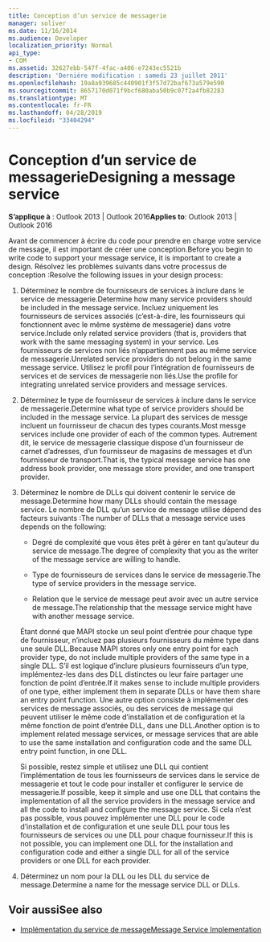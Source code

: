 ```yaml
---
title: Conception d’un service de messagerie
manager: soliver
ms.date: 11/16/2014
ms.audience: Developer
localization_priority: Normal
api_type:
- COM
ms.assetid: 32627ebb-547f-4fac-a406-e7243ec5521b
description: 'Derniére modification : samedi 23 juillet 2011'
ms.openlocfilehash: 19a8a939685c440901f3f57d72baf673a579e590
ms.sourcegitcommit: 8657170d071f9bcf680aba50b9c07f2a4fb82283
ms.translationtype: MT
ms.contentlocale: fr-FR
ms.lasthandoff: 04/28/2019
ms.locfileid: "33404294"
---
```

# <a name="designing-a-message-service"></a><span data-ttu-id="e3eca-103">Conception d’un service de messagerie</span><span class="sxs-lookup"><span data-stu-id="e3eca-103">Designing a message service</span></span>

<span data-ttu-id="e3eca-104">**S’applique à** : Outlook 2013 | Outlook 2016</span><span class="sxs-lookup"><span data-stu-id="e3eca-104">**Applies to**: Outlook 2013 | Outlook 2016</span></span> 
  
<span data-ttu-id="e3eca-105">Avant de commencer à écrire du code pour prendre en charge votre service de message, il est important de créer une conception.</span><span class="sxs-lookup"><span data-stu-id="e3eca-105">Before you begin to write code to support your message service, it is important to create a design.</span></span> <span data-ttu-id="e3eca-106">Résolvez les problèmes suivants dans votre processus de conception :</span><span class="sxs-lookup"><span data-stu-id="e3eca-106">Resolve the following issues in your design process:</span></span>
  
1. <span data-ttu-id="e3eca-107">Déterminez le nombre de fournisseurs de services à inclure dans le service de messagerie.</span><span class="sxs-lookup"><span data-stu-id="e3eca-107">Determine how many service providers should be included in the message service.</span></span> <span data-ttu-id="e3eca-108">Incluez uniquement les fournisseurs de services associés (c’est-à-dire, les fournisseurs qui fonctionnent avec le même système de messagerie) dans votre service.</span><span class="sxs-lookup"><span data-stu-id="e3eca-108">Include only related service providers (that is, providers that work with the same messaging system) in your service.</span></span> <span data-ttu-id="e3eca-109">Les fournisseurs de services non liés n’appartiennent pas au même service de messagerie.</span><span class="sxs-lookup"><span data-stu-id="e3eca-109">Unrelated service providers do not belong in the same message service.</span></span> <span data-ttu-id="e3eca-110">Utilisez le profil pour l’intégration de fournisseurs de services et de services de messagerie non liés.</span><span class="sxs-lookup"><span data-stu-id="e3eca-110">Use the profile for integrating unrelated service providers and message services.</span></span>
    
2. <span data-ttu-id="e3eca-111">Déterminez le type de fournisseur de services à inclure dans le service de messagerie.</span><span class="sxs-lookup"><span data-stu-id="e3eca-111">Determine what type of service providers should be included in the message service.</span></span> <span data-ttu-id="e3eca-112">La plupart des services de messge incluent un fournisseur de chacun des types courants.</span><span class="sxs-lookup"><span data-stu-id="e3eca-112">Most messge services include one provider of each of the common types.</span></span> <span data-ttu-id="e3eca-113">Autrement dit, le service de messagerie classique dispose d’un fournisseur de carnet d’adresses, d’un fournisseur de magasins de messages et d’un fournisseur de transport.</span><span class="sxs-lookup"><span data-stu-id="e3eca-113">That is, the typical message service has one address book provider, one message store provider, and one transport provider.</span></span>
    
3. <span data-ttu-id="e3eca-114">Déterminez le nombre de DLLs qui doivent contenir le service de message.</span><span class="sxs-lookup"><span data-stu-id="e3eca-114">Determine how many DLLs should contain the message service.</span></span> <span data-ttu-id="e3eca-115">Le nombre de DLL qu’un service de message utilise dépend des facteurs suivants :</span><span class="sxs-lookup"><span data-stu-id="e3eca-115">The number of DLLs that a message service uses depends on the following:</span></span>
    
   - <span data-ttu-id="e3eca-116">Degré de complexité que vous êtes prêt à gérer en tant qu’auteur du service de message.</span><span class="sxs-lookup"><span data-stu-id="e3eca-116">The degree of complexity that you as the writer of the message service are willing to handle.</span></span>
    
   - <span data-ttu-id="e3eca-117">Type de fournisseurs de services dans le service de messagerie.</span><span class="sxs-lookup"><span data-stu-id="e3eca-117">The type of service providers in the message service.</span></span>
    
   - <span data-ttu-id="e3eca-118">Relation que le service de message peut avoir avec un autre service de message.</span><span class="sxs-lookup"><span data-stu-id="e3eca-118">The relationship that the message service might have with another message service.</span></span>
    
   <span data-ttu-id="e3eca-119">Étant donné que MAPI stocke un seul point d’entrée pour chaque type de fournisseur, n’incluez pas plusieurs fournisseurs du même type dans une seule DLL.</span><span class="sxs-lookup"><span data-stu-id="e3eca-119">Because MAPI stores only one entry point for each provider type, do not include multiple providers of the same type in a single DLL.</span></span> <span data-ttu-id="e3eca-120">S’il est logique d’inclure plusieurs fournisseurs d’un type, implémentez-les dans des DLL distinctes ou leur faire partager une fonction de point d’entrée.</span><span class="sxs-lookup"><span data-stu-id="e3eca-120">If it makes sense to include multiple providers of one type, either implement them in separate DLLs or have them share an entry point function.</span></span> <span data-ttu-id="e3eca-121">Une autre option consiste à implémenter des services de message associés, ou des services de message qui peuvent utiliser le même code d’installation et de configuration et la même fonction de point d’entrée DLL, dans une DLL.</span><span class="sxs-lookup"><span data-stu-id="e3eca-121">Another option is to implement related message services, or message services that are able to use the same installation and configuration code and the same DLL entry point function, in one DLL.</span></span>
    
   <span data-ttu-id="e3eca-122">Si possible, restez simple et utilisez une DLL qui contient l’implémentation de tous les fournisseurs de services dans le service de messagerie et tout le code pour installer et configurer le service de messagerie.</span><span class="sxs-lookup"><span data-stu-id="e3eca-122">If possible, keep it simple and use one DLL that contains the implementation of all the service providers in the message service and all the code to install and configure the message service.</span></span> <span data-ttu-id="e3eca-123">Si cela n’est pas possible, vous pouvez implémenter une DLL pour le code d’installation et de configuration et une seule DLL pour tous les fournisseurs de services ou une DLL pour chaque fournisseur.</span><span class="sxs-lookup"><span data-stu-id="e3eca-123">If this is not possible, you can implement one DLL for the installation and configuration code and either a single DLL for all of the service providers or one DLL for each provider.</span></span>
    
4. <span data-ttu-id="e3eca-124">Déterminez un nom pour la DLL ou les DLL du service de message.</span><span class="sxs-lookup"><span data-stu-id="e3eca-124">Determine a name for the message service DLL or DLLs.</span></span> 
    
## <a name="see-also"></a><span data-ttu-id="e3eca-125">Voir aussi</span><span class="sxs-lookup"><span data-stu-id="e3eca-125">See also</span></span>

- [<span data-ttu-id="e3eca-126">Implémentation du service de message</span><span class="sxs-lookup"><span data-stu-id="e3eca-126">Message Service Implementation</span></span>](message-service-implementation.md)

